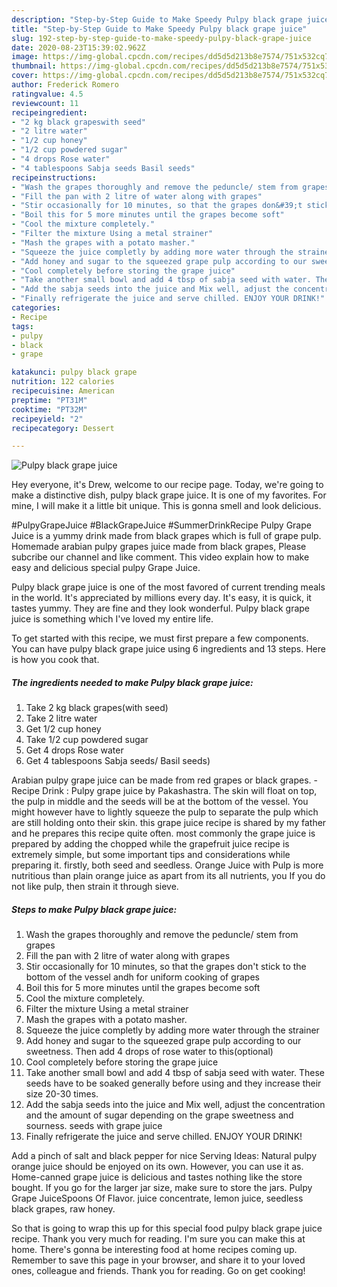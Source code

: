 ```yaml
---
description: "Step-by-Step Guide to Make Speedy Pulpy black grape juice"
title: "Step-by-Step Guide to Make Speedy Pulpy black grape juice"
slug: 192-step-by-step-guide-to-make-speedy-pulpy-black-grape-juice
date: 2020-08-23T15:39:02.962Z
image: https://img-global.cpcdn.com/recipes/dd5d5d213b8e7574/751x532cq70/pulpy-black-grape-juice-recipe-main-photo.jpg
thumbnail: https://img-global.cpcdn.com/recipes/dd5d5d213b8e7574/751x532cq70/pulpy-black-grape-juice-recipe-main-photo.jpg
cover: https://img-global.cpcdn.com/recipes/dd5d5d213b8e7574/751x532cq70/pulpy-black-grape-juice-recipe-main-photo.jpg
author: Frederick Romero
ratingvalue: 4.5
reviewcount: 11
recipeingredient:
- "2 kg black grapeswith seed"
- "2 litre water"
- "1/2 cup honey"
- "1/2 cup powdered sugar"
- "4 drops Rose water"
- "4 tablespoons Sabja seeds Basil seeds"
recipeinstructions:
- "Wash the grapes thoroughly and remove the peduncle/ stem from grapes"
- "Fill the pan with 2 litre of water along with grapes"
- "Stir occasionally for 10 minutes, so that the grapes don&#39;t stick to the bottom of the vessel andh for uniform cooking of grapes"
- "Boil this for 5 more minutes until the grapes become soft"
- "Cool the mixture completely."
- "Filter the mixture Using a metal strainer"
- "Mash the grapes with a potato masher."
- "Squeeze the juice completly by adding more water through the strainer"
- "Add honey and sugar to the squeezed grape pulp according to our sweetness. Then add 4 drops of rose water to this(optional)"
- "Cool completely before storing the grape juice"
- "Take another small bowl and add 4 tbsp of sabja seed with water. These seeds have to be soaked generally before using and they increase their size 20-30 times."
- "Add the sabja seeds into the juice and Mix well, adjust the concentration and the amount of sugar depending on the grape sweetness and sourness. seeds with grape juice"
- "Finally refrigerate the juice and serve chilled. ENJOY YOUR DRINK!"
categories:
- Recipe
tags:
- pulpy
- black
- grape

katakunci: pulpy black grape 
nutrition: 122 calories
recipecuisine: American
preptime: "PT31M"
cooktime: "PT32M"
recipeyield: "2"
recipecategory: Dessert

---
```



![Pulpy black grape juice](https://img-global.cpcdn.com/recipes/dd5d5d213b8e7574/751x532cq70/pulpy-black-grape-juice-recipe-main-photo.jpg)

Hey everyone, it's Drew, welcome to our recipe page. Today, we're going to make a distinctive dish, pulpy black grape juice. It is one of my favorites. For mine, I will make it a little bit unique. This is gonna smell and look delicious.

#PulpyGrapeJuice #BlackGrapeJuice #SummerDrinkRecipe Pulpy Grape Juice is a yummy drink made from black grapes which is full of grape pulp. Homemade arabian pulpy grapes juice made from black grapes, Please subcribe our channel and like comment. This video explain how to make easy and delicious special pulpy Grape Juice.

Pulpy black grape juice is one of the most favored of current trending meals in the world. It's appreciated by millions every day. It's easy, it is quick, it tastes yummy. They are fine and they look wonderful. Pulpy black grape juice is something which I've loved my entire life.


To get started with this recipe, we must first prepare a few components. You can have pulpy black grape juice using 6 ingredients and 13 steps. Here is how you cook that.

<!--inarticleads1-->

##### The ingredients needed to make Pulpy black grape juice:

1. Take 2 kg black grapes(with seed)
1. Take 2 litre water
1. Get 1/2 cup honey
1. Take 1/2 cup powdered sugar
1. Get 4 drops Rose water
1. Get 4 tablespoons Sabja seeds/ Basil seeds)


Arabian pulpy grape juice can be made from red grapes or black grapes. - Recipe Drink : Pulpy grape juice by Pakashastra. The skin will float on top, the pulp in middle and the seeds will be at the bottom of the vessel. You might however have to lightly squeeze the pulp to separate the pulp which are still holding onto their skin. this grape juice recipe is shared by my father and he prepares this recipe quite often. most commonly the grape juice is prepared by adding the chopped while the grapefruit juice recipe is extremely simple, but some important tips and considerations while preparing it. firstly, both seed and seedless. Orange Juice with Pulp is more nutritious than plain orange juice as apart from its all nutrients, you If you do not like pulp, then strain it through sieve. 

<!--inarticleads2-->

##### Steps to make Pulpy black grape juice:

1. Wash the grapes thoroughly and remove the peduncle/ stem from grapes
1. Fill the pan with 2 litre of water along with grapes
1. Stir occasionally for 10 minutes, so that the grapes don&#39;t stick to the bottom of the vessel andh for uniform cooking of grapes
1. Boil this for 5 more minutes until the grapes become soft
1. Cool the mixture completely.
1. Filter the mixture Using a metal strainer
1. Mash the grapes with a potato masher.
1. Squeeze the juice completly by adding more water through the strainer
1. Add honey and sugar to the squeezed grape pulp according to our sweetness. Then add 4 drops of rose water to this(optional)
1. Cool completely before storing the grape juice
1. Take another small bowl and add 4 tbsp of sabja seed with water. These seeds have to be soaked generally before using and they increase their size 20-30 times.
1. Add the sabja seeds into the juice and Mix well, adjust the concentration and the amount of sugar depending on the grape sweetness and sourness. seeds with grape juice
1. Finally refrigerate the juice and serve chilled. ENJOY YOUR DRINK!


Add a pinch of salt and black pepper for nice Serving Ideas: Natural pulpy orange juice should be enjoyed on its own. However, you can use it as. Home-canned grape juice is delicious and tastes nothing like the store bought. If you go for the larger jar size, make sure to store the jars. Pulpy Grape JuiceSpoons Of Flavor. juice concentrate, lemon juice, seedless black grapes, raw honey. 

So that is going to wrap this up for this special food pulpy black grape juice recipe. Thank you very much for reading. I'm sure you can make this at home. There's gonna be interesting food at home recipes coming up. Remember to save this page in your browser, and share it to your loved ones, colleague and friends. Thank you for reading. Go on get cooking!
